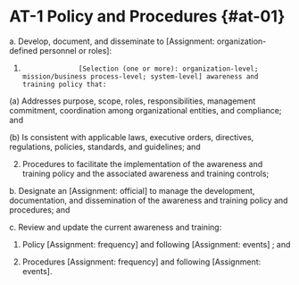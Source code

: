 # AT-1 Policy and Procedures {#at-01}

a. Develop, document, and disseminate to [Assignment: organization-defined personnel or roles]:

1. 
                     [Selection (one or more): organization-level; mission/business process-level; system-level] awareness and training policy that:

(a) Addresses purpose, scope, roles, responsibilities, management commitment, coordination among organizational entities, and compliance; and

(b) Is consistent with applicable laws, executive orders, directives, regulations, policies, standards, and guidelines; and

2. Procedures to facilitate the implementation of the awareness and training policy and the associated awareness and training controls;

b. Designate an [Assignment: official] to manage the development, documentation, and dissemination of the awareness and training policy and procedures; and

c. Review and update the current awareness and training:

1. Policy [Assignment: frequency] and following [Assignment: events] ; and

2. Procedures [Assignment: frequency] and following [Assignment: events].

